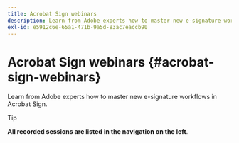 ```yaml
---
title: Acrobat Sign webinars
description: Learn from Adobe experts how to master new e-signature workflows in Acrobat Sign.
exl-id: e5912c6e-65a1-471b-9a5d-83ac7eaccb90
---
```

# Acrobat Sign webinars {#acrobat-sign-webinars}

Learn from Adobe experts how to master new e-signature workflows in Acrobat Sign.

>[!TIP]
>
>**All recorded sessions are listed in the navigation on the left**.
